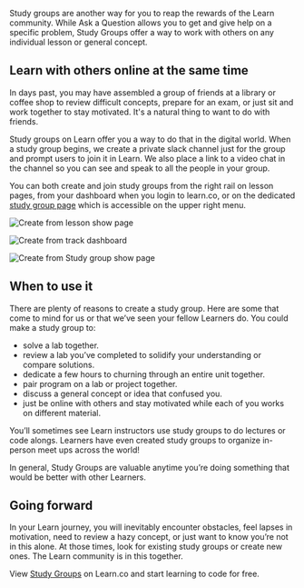 Study groups are another way for you to reap the rewards of the Learn community. While Ask a Question allows you to get and give help on a specific problem, Study Groups offer a way to work with others on any individual lesson or general concept.
 
## Learn with others online at the same time

In days past, you may have assembled a group of friends at a library or coffee shop to review difficult concepts, prepare for an exam, or just sit and work together to stay motivated. It's a natural thing to want to do with friends.

Study groups on Learn offer you a way to do that in the digital world. When a study group begins, we create a private slack channel just for the group and prompt users to join it in Learn. We also place a link to a video chat in the channel so you can see and speak to all the people in your group.

You can both create and join study groups from the right rail on lesson pages, from your dashboard when you login to learn.co, or on the dedicated [study group page](www.learn.co/study-groups) which is accessible on the upper right menu. 

![Create from lesson show page](https://curriculum-content.s3.amazonaws.com/intro-to-learn/Lesson_page_create.png)

![Create from track dashboard](http://curriculum-content.s3.amazonaws.com/intro-to-learn/Track_Dashboard.png)

![Create from Study group show page](http://curriculum-content.s3.amazonaws.com/intro-to-learn/study%20group%20show%20page.png)


## When to use it

There are plenty of reasons to create a study group. Here are some that come to mind for us or that we’ve seen your fellow Learners do. You could make a study group to:

- solve a lab together. 
- review a lab you’ve completed to solidify your understanding or compare solutions. 
- dedicate a few hours to churning through an entire unit together. 
- pair program on a lab or project together.
- discuss a general concept or idea that confused you.
- just be online with others and stay motivated while each of you works on different material.

You’ll sometimes see Learn instructors use study groups to do lectures or code alongs. Learners have even created study groups to organize in-person meet ups across the world! 

In general, Study Groups are valuable anytime you’re doing something that would be better with other Learners.

## Going forward

In your Learn journey, you will inevitably encounter obstacles, feel lapses in motivation, need to review a hazy concept, or just want to know you’re not in this alone. At those times, look for existing study groups or create new ones. The Learn community is in this together.  

<p data-visibility='hidden'>View <a href='https://learn.co/lessons/study-groups'>Study Groups</a> on Learn.co and start learning to code for free.</p>
